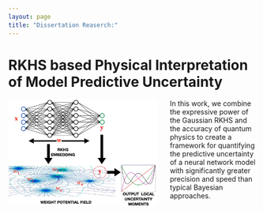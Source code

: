 ```yaml
---
layout: page
title: "Dissertation Reaserch:"
---
```


RKHS based Physical Interpretation of Model Predictive Uncertainty
===

<img style="float: left; padding-right:25px" src="/fm3.JPG" width="60%" height="60%">

In this work, we combine the expressive power of the Gaussian RKHS and the accuracy of quantum physics to create a framework for quantifying the predictive uncertainty of a neural network model with significantly greater precision and speed than typical Bayesian approaches.
